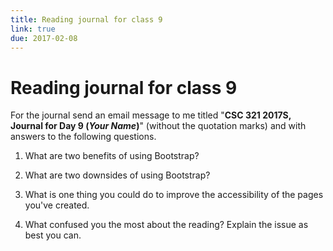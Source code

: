 ```yaml
---
title: Reading journal for class 9
link: true
due: 2017-02-08
---
```

Reading journal for class 9
===========================

For the journal send an email message to me titled "**CSC 321 2017S,
Journal for Day 9 (*Your Name*)**" (without the quotation marks) and
with answers to the following questions.

1. What are two benefits of using Bootstrap?

2. What are two downsides of using Bootstrap?

3. What is one thing you could do to improve the accessibility of the
pages you've created.

4.  What confused you the most about the reading?  Explain the issue as
best you can.

